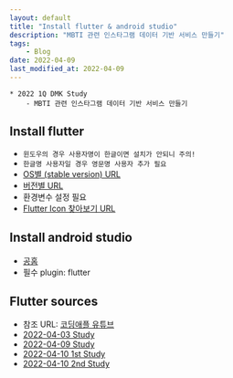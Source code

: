 ```yaml
---
layout: default
title: "Install flutter & android studio"
description: "MBTI 관련 인스타그램 데이터 기반 서비스 만들기"
tags:
    - Blog
date: 2022-04-09
last_modified_at: 2022-04-09
---
```

```
* 2022 1Q DMK Study
    - MBTI 관련 인스타그램 데이터 기반 서비스 만들기
```
## Install flutter
- `윈도우의 경우 사용자명이 한글이면 설치가 안되니 주의!`
- `한글명 사용자일 경우 영문명 사용자 추가 필요`
- [OS별 (stable version) URL](https://docs.flutter.dev/get-started/install?gclid=EAIaIQobChMIuO_w4qeG9wIVWnRgCh2WcAkDEAAYASAAEgLIDfD_BwE&gclsrc=aw.ds)
- [버전별 URL](https://docs.flutter.dev/development/tools/sdk/releases)
- 환경변수 설정 필요
- [Flutter Icon 찾아보기 URL](https://fonts.google.com/icons?selected=Material+Icons)

## Install android studio
- [공홈](https://developer.android.com/studio?gclid=EAIaIQobChMI-67Nqq2G9wIViSRgCh2g5g3yEAAYASAAEgK78PD_BwE&gclsrc=aw.ds)
- 필수 plugin: flutter


## Flutter sources
- 참조 URL: [코딩애플 유튜브](https://www.youtube.com/watch?v=usE9IKaogDU&list=PLfLgtT94nNq1izG4R2WDN517iPX4WXH3C)
- [2022-04-03 Study](https://github.com/alstjq9295/blog/blob/main/_sources/20220403_main.dart)
- [2022-04-09 Study](https://github.com/alstjq9295/blog/blob/main/_sources/20220409_main.dart)
- [2022-04-10 1st Study](https://github.com/alstjq9295/blog/blob/main/_sources/20220410_6th_main.dart)
- [2022-04-10 2nd Study](https://github.com/alstjq9295/blog/blob/main/_sources/20220410_7th_main.dart)
